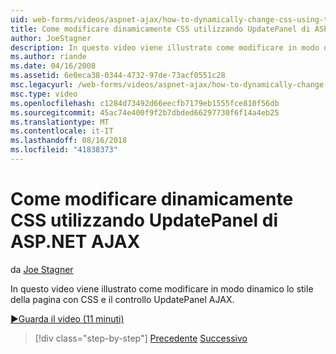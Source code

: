 ```yaml
---
uid: web-forms/videos/aspnet-ajax/how-to-dynamically-change-css-using-the-aspnet-ajax-updatepanel
title: Come modificare dinamicamente CSS utilizzando UpdatePanel di ASP.NET AJAX | Microsoft Docs
author: JoeStagner
description: In questo video viene illustrato come modificare in modo dinamico lo stile della pagina con CSS e il controllo UpdatePanel AJAX.
ms.author: riande
ms.date: 04/16/2008
ms.assetid: 6e0eca38-0344-4732-97de-73acf0551c28
msc.legacyurl: /web-forms/videos/aspnet-ajax/how-to-dynamically-change-css-using-the-aspnet-ajax-updatepanel
msc.type: video
ms.openlocfilehash: c1284d73492d66eecfb7179eb1555fce810f56db
ms.sourcegitcommit: 45ac74e400f9f2b7dbded66297730f6f14a4eb25
ms.translationtype: MT
ms.contentlocale: it-IT
ms.lasthandoff: 08/16/2018
ms.locfileid: "41838373"
---
```

<a name="how-to-dynamically-change-css-using-the-aspnet-ajax-updatepanel"></a>Come modificare dinamicamente CSS utilizzando UpdatePanel di ASP.NET AJAX
====================
da [Joe Stagner](https://github.com/JoeStagner)

In questo video viene illustrato come modificare in modo dinamico lo stile della pagina con CSS e il controllo UpdatePanel AJAX.

[&#9654;Guarda il video (11 minuti)](https://channel9.msdn.com/Blogs/ASP-NET-Site-Videos/how-to-dynamically-change-css-using-the-aspnet-ajax-updatepanel)

> [!div class="step-by-step"]
> [Precedente](basic-aspnet-authentication-in-an-ajax-enabled-application.md)
> [Successivo](how-to-dynamically-add-controls-to-a-web-page.md)
